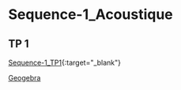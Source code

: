 # Sequence-1_Acoustique

## TP 1

[Sequence-1_TP1](./2_Sciences_Seq1_TP1.pdf){:target="_blank"}

[Geogebra](./geogebra-export.html)
